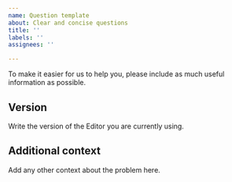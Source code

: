 ```yaml
---
name: Question template
about: Clear and concise questions
title: ''
labels: ''
assignees: ''

---
```


To make it easier for us to help you, please include as much useful information as possible.

## Version
Write the version of the Editor you are currently using.

## Additional context
Add any other context about the problem here.

